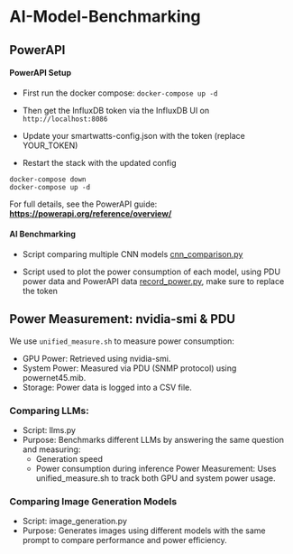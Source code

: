 # AI-Model-Benchmarking

## PowerAPI

#### PowerAPI Setup

- First run the docker compose:
`docker-compose up -d`

- Then get the InfluxDB token via the InfluxDB UI on `http://localhost:8086`

- Update your smartwatts-config.json with the token (replace YOUR_TOKEN)

- Restart the stack with the updated config
```
docker-compose down
docker-compose up -d
```

For full details, see the PowerAPI guide: **https://powerapi.org/reference/overview/**

#### AI Benchmarking
- Script comparing multiple CNN models [cnn_comparison.py](scripts/cnn_comparison.py)

- Script used to plot the power consumption of each model, using PDU power data and PowerAPI data [record_power.py](scripts/record_power.py), make sure to replace the token
## Power Measurement: nvidia-smi & PDU
We use `unified_measure.sh` to measure power consumption:
- GPU Power: Retrieved using nvidia-smi.
- System Power: Measured via PDU (SNMP protocol) using powernet45.mib.
- Storage: Power data is logged into a CSV file.
### Comparing LLMs:
- Script: llms.py
- Purpose: Benchmarks different LLMs by answering the same question and measuring:
    - Generation speed
    - Power consumption during inference
Power Measurement: Uses unified_measure.sh to track both GPU and system power usage.
### Comparing Image Generation Models
- Script: image_generation.py
- Purpose: Generates images using different models with the same prompt to compare performance and power efficiency.
